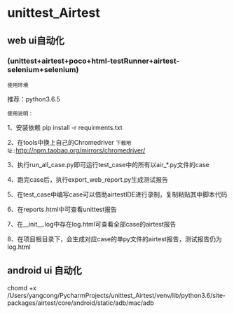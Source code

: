 # unittest_Airtest      

## web ui自动化
### (unittest+airtest+poco+html-testRunner+airtest-selenium+selenium)  

`使用环境`  

推荐：python3.6.5  

`使用说明：`     

1、安装依赖  pip install -r requirments.txt  

2、在tools中换上自己的Chromedriver  `下载地址:`http://npm.taobao.org/mirrors/chromedriver/  

3、执行run_all_case.py即可运行test_case中的所有以air_*.py文件的case   

4、跑完case后，执行export_web_report.py生成测试报告  

5、在test_case中编写case可以借助airtestIDE进行录制，复制粘贴其中脚本代码    

6、在reports.html中可查看unittest报告 

7、在__init__.log中存在log.html可查看全部case的airtest报告   

8、在项目根目录下，会生成对应case的单py文件的airtest报告，测试报告仍为log.html  

## android ui 自动化
    
chomd +x /Users/yangcong/PycharmProjects/unittest_Airtest/venv/lib/python3.6/site-packages/airtest/core/android/static/adb/mac/adb